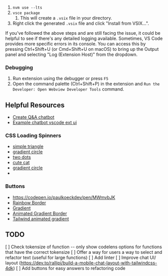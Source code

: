 1. `nvm use --lts`
2. `vsce package`
   1. This will create a `.vsix` file in your directory. 
3. Right click the generated `.vsix` file and click "Install from VSIX...".


If you've followed the above steps and are still facing the issue, it could be helpful to see if there's any detailed logging available. Sometimes, VS Code provides more specific errors in its console. You can access this by pressing Ctrl+Shift+U (or Cmd+Shift+U on macOS) to bring up the Output panel and selecting "Log (Extension Host)" from the dropdown.


### Debugging
1. Run extension using the debugger or press `F5`
2. Open the command palette (Ctrl+Shift+P) in the extension and `Run the Developer: Open Webview Developer Tools` command.

## Helpful Resources
- [Create Q&A chatbot](https://community.openai.com/t/context-generation-for-chat-based-q-a-bot/103121/18)
- [Example chatbot vscode ext ui](https://github.com/barnesoir/chatgpt-vscode-plugin)

### CSS Loading Spinners
- [simple triangle](https://codepen.io/alphardex/pen/JjYVoqm)
- [gradient circle](https://codepen.io/sam_garcia2/pen/abvVEae)
- [two dots](https://codepen.io/meowwwls/pen/OJJPbGb)
- [cute cat](https://codepen.io/jkantner/pen/jOONyoO)
- [gradient circle](https://codepen.io/AdamDipinto/pen/eYOaGvY)
- 

### Buttons
- https://codepen.io/paulkoeckdev/pen/MWmvbJK
- [Rainbow Border]()
- [Gradient](https://tailwindcomponents.com/component/fancy-button-with-icon)
- [Animated Gradient Border](https://www.hyperui.dev/blog/animated-border-gradient-with-tailwindcss)
- [Tailwind animated gradient](https://codepen.io/rishi111/pen/JjLJEOp)


## TODO
[ ] Check tokensize of function -- only show codelens options for functions that have the correct tokensize
[ ] Offer a way for users a way to select and refactor text (useful for large functions)
[ ] Add linter
[ ] Improve chat UI/ layout (https://dev.to/rallipi/build-a-mobile-chat-layout-with-tailwindcss-4dk)
[ ] Add buttons for easy answers to refactoring code